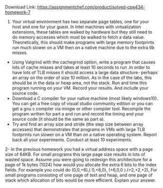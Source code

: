 Download Link: https://assignmentchef.com/product/solved-cpe434-homework-7
<br>
<ol>

 <li>Your virtual environment has two separate page tables, one for your host and one for your guest. In Intel machines with virtualization extensions, these tables are walked by hardware but they still need to do memory accesses which must be walked to fetch a data value.  Theoretically, this should make programs with large memory footprints run much slower on a VM then on a native machine due to the extra tlb misses.</li>

</ol>

<ul>

 <li>Using Valgrind with the cachegrind option, write a program that causes lots of cache misses and takes at least 10 seconds to run .In order to have lots of TLB misses it should access a large data structure- perhaps an array on the order of size 10 million. As in the case of the labs,  this should be in the data or heap area, not the stack.  Run and time this program running on your VM.  Record your results. And include your source code.</li>

 <li>Download a C compiler for your native machine (most likely windows10). You can get a free copy of visual studio community edition or you can get a gnu c compiler via mingw or other compiler tool. Recompile the program written for part  a and run and record the timing and your source code (it should be the same as part a).</li>

 <li>Try and find an array size and stride (the step size between array accesses) that demonstrates that programs in VMs with large TLB footprints run slower on a VM than on a native operating system. Report back all your experiments.  Conduct at least 10 experiments.</li>

</ul>

2- In the previous homework you had a virtual address space with a page size of 64KB.  For small programs this large page size results in lots of wasted space. Assume you were going to redesign this architecture for a page of 1k bytes (1024) how would you allocate the extra 6 bits to the index fields. For example you could do (0,0,+6),( 0,+6,0), (+6,0,0 ).(+2,+2,+2),   For small programs consisting of one page of text and heap, and one page of stack which allocation of bits would be more efficient. Explain your answer.